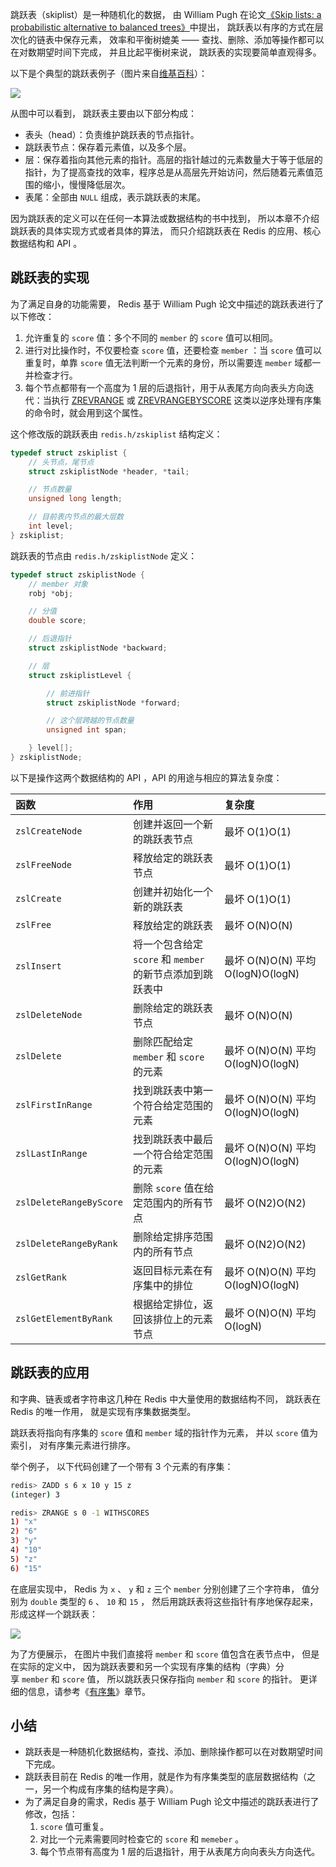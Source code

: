 跳跃表（skiplist）是一种随机化的数据， 由 William Pugh 在论文[《Skip lists: a probabilistic alternative to balanced trees》](http://www.cl.cam.ac.uk/teaching/0506/Algorithms/skiplists.pdf)中提出， 跳跃表以有序的方式在层次化的链表中保存元素， 效率和平衡树媲美 —— 查找、删除、添加等操作都可以在对数期望时间下完成， 并且比起平衡树来说， 跳跃表的实现要简单直观得多。

以下是个典型的跳跃表例子（图片来自[维基百科](http://en.wikipedia.org/wiki/File:Skip_list.svg)）：

![](D:\LearninginUniversity\2022——自学\笔记\img\skiplist.png)

从图中可以看到， 跳跃表主要由以下部分构成：

-   表头（head）：负责维护跳跃表的节点指针。
-   跳跃表节点：保存着元素值，以及多个层。
-   层：保存着指向其他元素的指针。高层的指针越过的元素数量大于等于低层的指针，为了提高查找的效率，程序总是从高层先开始访问，然后随着元素值范围的缩小，慢慢降低层次。
-   表尾：全部由 `NULL` 组成，表示跳跃表的末尾。

因为跳跃表的定义可以在任何一本算法或数据结构的书中找到， 所以本章不介绍跳跃表的具体实现方式或者具体的算法， 而只介绍跳跃表在 Redis 的应用、核心数据结构和 API 。

## 跳跃表的实现

为了满足自身的功能需要， Redis 基于 William Pugh 论文中描述的跳跃表进行了以下修改：

1.  允许重复的 `score` 值：多个不同的 `member` 的 `score` 值可以相同。
2.  进行对比操作时，不仅要检查 `score` 值，还要检查 `member` ：当 `score` 值可以重复时，单靠 `score` 值无法判断一个元素的身份，所以需要连 `member` 域都一并检查才行。
3.  每个节点都带有一个高度为 1 层的后退指针，用于从表尾方向向表头方向迭代：当执行 [ZREVRANGE](http://redis.readthedocs.org/en/latest/sorted_set/zrevrange.html#zrevrange "(in Redis 命令参考 v2.8)") 或 [ZREVRANGEBYSCORE](http://redis.readthedocs.org/en/latest/sorted_set/zrevrangebyscore.html#zrevrangebyscore "(in Redis 命令参考 v2.8)") 这类以逆序处理有序集的命令时，就会用到这个属性。

这个修改版的跳跃表由 `redis.h/zskiplist` 结构定义：

```c
typedef struct zskiplist {
    // 头节点，尾节点
    struct zskiplistNode *header, *tail;

    // 节点数量
    unsigned long length;

    // 目前表内节点的最大层数
    int level;
} zskiplist;
```

跳跃表的节点由 `redis.h/zskiplistNode` 定义：

```c
typedef struct zskiplistNode {
    // member 对象
    robj *obj;

    // 分值
    double score;

    // 后退指针
    struct zskiplistNode *backward;

    // 层
    struct zskiplistLevel {

        // 前进指针
        struct zskiplistNode *forward;

        // 这个层跨越的节点数量
        unsigned int span;

    } level[];
} zskiplistNode;
```

以下是操作这两个数据结构的 API ，API 的用途与相应的算法复杂度：

| 函数                    | 作用                                                      | 复杂度                            |
| :---------------------- | :-------------------------------------------------------- | :-------------------------------- |
| `zslCreateNode`         | 创建并返回一个新的跳跃表节点                              | 最坏 O(1)O(1)                     |
| `zslFreeNode`           | 释放给定的跳跃表节点                                      | 最坏 O(1)O(1)                     |
| `zslCreate`             | 创建并初始化一个新的跳跃表                                | 最坏 O(1)O(1)                     |
| `zslFree`               | 释放给定的跳跃表                                          | 最坏 O(N)O(N)                     |
| `zslInsert`             | 将一个包含给定 `score` 和 `member` 的新节点添加到跳跃表中 | 最坏 O(N)O(N) 平均 O(logN)O(log⁡N) |
| `zslDeleteNode`         | 删除给定的跳跃表节点                                      | 最坏 O(N)O(N)                     |
| `zslDelete`             | 删除匹配给定 `member` 和 `score` 的元素                   | 最坏 O(N)O(N) 平均 O(logN)O(log⁡N) |
| `zslFirstInRange`       | 找到跳跃表中第一个符合给定范围的元素                      | 最坏 O(N)O(N) 平均 O(logN)O(log⁡N) |
| `zslLastInRange`        | 找到跳跃表中最后一个符合给定范围的元素                    | 最坏 O(N)O(N) 平均 O(logN)O(log⁡N) |
| `zslDeleteRangeByScore` | 删除 `score` 值在给定范围内的所有节点                     | 最坏 O(N2)O(N2)                   |
| `zslDeleteRangeByRank`  | 删除给定排序范围内的所有节点                              | 最坏 O(N2)O(N2)                   |
| `zslGetRank`            | 返回目标元素在有序集中的排位                              | 最坏 O(N)O(N) 平均 O(logN)O(log⁡N) |
| `zslGetElementByRank`   | 根据给定排位，返回该排位上的元素节点                      | 最坏 O(N)O(N) 平均 O(logN)        |

## 跳跃表的应用

和字典、链表或者字符串这几种在 Redis 中大量使用的数据结构不同， 跳跃表在 Redis 的唯一作用， 就是实现有序集数据类型。

跳跃表将指向有序集的 `score` 值和 `member` 域的指针作为元素， 并以 `score` 值为索引， 对有序集元素进行排序。

举个例子， 以下代码创建了一个带有 3 个元素的有序集：

```bash
redis> ZADD s 6 x 10 y 15 z
(integer) 3

redis> ZRANGE s 0 -1 WITHSCORES
1) "x"
2) "6"
3) "y"
4) "10"
5) "z"
6) "15"
```

在底层实现中， Redis 为 `x` 、 `y` 和 `z` 三个 `member` 分别创建了三个字符串， 值分别为 `double` 类型的 `6` 、 `10` 和 `15` ， 然后用跳跃表将这些指针有序地保存起来， 形成这样一个跳跃表：

![](F:\LearninginUniversity\2022——自学\笔记\img\graphviz-ba063df77d0d9a6581ef14368644db453ab8a7f7.svg)

为了方便展示， 在图片中我们直接将 `member` 和 `score` 值包含在表节点中， 但是在实际的定义中， 因为跳跃表要和另一个实现有序集的结构（字典）分享 `member` 和 `score` 值， 所以跳跃表只保存指向 `member` 和 `score` 的指针。 更详细的信息，请参考《[有序集](https://redisbook.readthedocs.io/en/latest/datatype/sorted_set.html#sorted-set-chapter)》章节。

## 小结

-   跳跃表是一种随机化数据结构，查找、添加、删除操作都可以在对数期望时间下完成。
-   跳跃表目前在 Redis 的唯一作用，就是作为有序集类型的底层数据结构（之一，另一个构成有序集的结构是字典）。
-   为了满足自身的需求，Redis 基于 William Pugh 论文中描述的跳跃表进行了修改，包括：
    1.  `score` 值可重复。
    2.  对比一个元素需要同时检查它的 `score` 和 `memeber` 。
    3.  每个节点带有高度为 1 层的后退指针，用于从表尾方向向表头方向迭代。